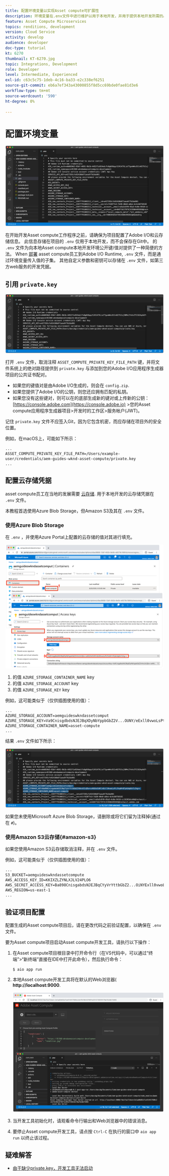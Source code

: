 ```yaml
---
title: 配置环境变量以实现Asset compute可扩展性
description: 环境变量在.env文件中进行维护以用于本地开发，并用于提供本地开发所需的Adobe I/O凭据和云存储凭据。
feature: Asset Compute Microservices
topics: renditions, development
version: Cloud Service
activity: develop
audience: developer
doc-type: tutorial
kt: 6270
thumbnail: KT-6270.jpg
topic: Integrations, Development
role: Developer
level: Intermediate, Experienced
exl-id: c63c5c75-1deb-4c16-ba33-e2c338ef6251
source-git-commit: eb6a7ef343a43000855f8d5cc69bde0fae81d3e6
workflow-type: tm+mt
source-wordcount: '590'
ht-degree: 0%

---
```


# 配置环境变量

![点环境文件](assets/environment-variables/dot-env-file.png)

在开始开发Asset compute工作程序之前，请确保为项目配置了Adobe I/O和云存储信息。 此信息存储在项目的 `.env`  仅用于本地开发，而不会保存在Git中。 的 `.env` 文件为向本地Asset compute本地开发环境公开键/值对提供了一种简便的方法。 When [部署](../deploy/runtime.md) asset compute员工到Adobe I/O Runtime, `.env` 文件，而是通过环境变量传入值的子集。 其他自定义参数和密钥可以存储在 `.env` 文件，如第三方web服务的开发凭据。

## 引用 `private.key`

![私钥](assets/environment-variables/private-key.png)

打开 `.env` 文件，取消注释 `ASSET_COMPUTE_PRIVATE_KEY_FILE_PATH` 键，并将文件系统上的绝对路径提供到 `private.key` 与添加到您的Adobe I/O应用程序生成器项目的公共证书配对。

+ 如果您的键值对是由Adobe I/O生成的，则会在  `config.zip`.
+ 如果您提供了Adobe I/O的公钥，则您还应拥有匹配的私钥。
+ 如果您没有这些键对，则可以在的底部生成新的键对或上传新的公钥：
   [https://console.adobe.com](https://console.adobe.io) >您的Asset compute应用程序生成器项目>开发时的工作区>服务帐户(JWT)。

记住 `private.key` 文件不应签入Git，因为它包含机密，而应存储在项目外的安全位置。

例如，在macOS上，可能如下所示：

```
...
ASSET_COMPUTE_PRIVATE_KEY_FILE_PATH=/Users/example-user/credentials/aem-guides-wknd-asset-compute/private.key
...
```

## 配置云存储凭据

asset compute员工在当地的发展需要 [云存储](../set-up/accounts-and-services.md#cloud-storage). 用于本地开发的云存储凭据在 `.env` 文件。

本教程首选使用Azure Blob Storage，但Amazon S3及其在 `.env` 文件。

### 使用Azure Blob Storage

在 `.env` ，并使用Azure Portal上配置的云存储的值对其进行填充。

![Azure Blob存储](./assets/environment-variables/azure-portal-credentials.png)

1. 的值 `AZURE_STORAGE_CONTAINER_NAME` key
1. 的值 `AZURE_STORAGE_ACCOUNT` key
1. 的值 `AZURE_STORAGE_KEY` key

例如，这可能类似于（仅供插图使用的值）：

```
...
AZURE_STORAGE_ACCOUNT=aemguideswkndassetcomput
AZURE_STORAGE_KEY=Va9CnisgdbdsNJEJBqXDyNbYppbGbZ2V...OUNY/eExll0vwoLsPt/OvbM+B7pkUdpEe7zJhg==
AZURE_STORAGE_CONTAINER_NAME=asset-compute
...
```

结果 `.env` 文件如下所示：

![Azure Blob存储凭据](assets/environment-variables/cloud-storage-credentials.png)

如果您未使用Microsoft Azure Blob Storage，请删除或将它们留为注释掉(通过在 `#`)。

### 使用Amazon S3云存储{#amazon-s3}

如果您使用Amazon S3云存储取消注释，并在 `.env` 文件。

例如，这可能类似于（仅供插图使用的值）：

```
...
S3_BUCKET=aemguideswkndassetcompute
AWS_ACCESS_KEY_ID=KKIXZLZYNLXJLV24PLO6
AWS_SECRET_ACCESS_KEY=Ba898CnisgabdsNJEJBqCYyVrYttbGbZ2...OiNYExll0vwoLsPtOv
AWS_REGION=us-east-1
...
```

## 验证项目配置

配置生成的Asset compute项目后，请在更改代码之前验证配置，以确保在 `.env` 文件。

要为Asset compute项目启动Asset compute开发工具，请执行以下操作：

1. 在Asset compute项目根目录中打开命令行（在VS代码中，可以通过“终端”>“新终端”直接在IDE中打开此命令），然后执行命令：

   ```
   $ aio app run
   ```

1. 本地Asset compute开发工具将在默认的Web浏览器( __http://localhost:9000__.

   ![aio应用程序运行](assets/environment-variables/aio-app-run.png)

1. 当开发工具初始化时，请观看命令行输出和Web浏览器中的错误消息。
1. 要停止Asset compute开发工具，请点按 `Ctrl-C` 在执行的窗口中 `aio app run` 以终止该过程。

## 疑难解答

+ [由于缺少private.key，开发工具无法启动](../troubleshooting.md#missing-private-key)

